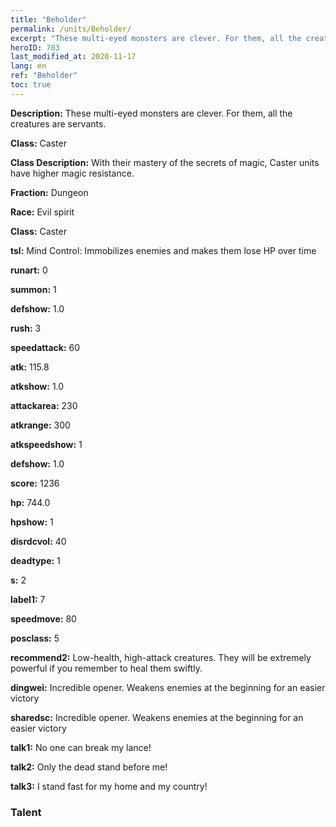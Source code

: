 ```yaml
---
title: "Beholder"
permalink: /units/Beholder/
excerpt: "These multi-eyed monsters are clever. For them, all the creatures are servants."
heroID: 703
last_modified_at: 2020-11-17
lang: en
ref: "Beholder"
toc: true
---
```

 **Description:** These multi-eyed monsters are clever. For them, all the creatures are servants.

 **Class:** Caster

 **Class Description:** With their mastery of the secrets of magic, Caster units have higher magic resistance.

 **Fraction:** Dungeon

 **Race:** Evil spirit

 **Class:** Caster

 **tsl:** Mind Control: Immobilizes enemies and makes them lose HP over time

 **runart:** 0

 **summon:** 1

 **defshow:** 1.0

 **rush:** 3

 **speedattack:** 60

 **atk:** 115.8

 **atkshow:** 1.0

 **attackarea:** 230

 **atkrange:** 300

 **atkspeedshow:** 1

 **defshow:** 1.0

 **score:** 1236

 **hp:** 744.0

 **hpshow:** 1

 **disrdcvol:** 40

 **deadtype:** 1

 **s:** 2

 **label1:** 7

 **speedmove:** 80

 **posclass:** 5

 **recommend2:** Low-health, high-attack creatures. They will be extremely powerful if you remember to heal them swiftly.

 **dingwei:** Incredible opener. Weakens enemies at the beginning for an easier victory

 **sharedsc:** Incredible opener. Weakens enemies at the beginning for an easier victory

 **talk1:** No one can break my lance!

 **talk2:** Only the dead stand before me!

 **talk3:** I stand fast for my home and my country!

### Talent
